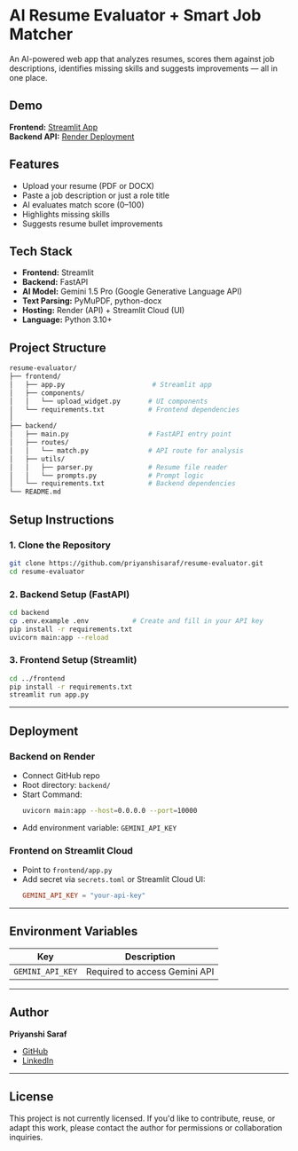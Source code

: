 # AI Resume Evaluator + Smart Job Matcher
An AI-powered web app that analyzes resumes, scores them against job descriptions, identifies missing skills and suggests improvements — all in one place.

## Demo
**Frontend:** [Streamlit App](https://resume-evaluator-cqwactuahpxxbz2owehkwe.streamlit.app/)  
**Backend API:** [Render Deployment](https://resume-evaluator-0mnn.onrender.com)

## Features

- Upload your resume (PDF or DOCX)
- Paste a job description or just a role title
- AI evaluates match score (0–100)
- Highlights missing skills
- Suggests resume bullet improvements

## Tech Stack

- **Frontend:** Streamlit
- **Backend:** FastAPI
- **AI Model:** Gemini 1.5 Pro (Google Generative Language API)
- **Text Parsing:** PyMuPDF, python-docx
- **Hosting:** Render (API) + Streamlit Cloud (UI)
- **Language:** Python 3.10+

## Project Structure

```bash
resume-evaluator/
├── frontend/
│   ├── app.py                      # Streamlit app
│   ├── components/
│   │   └── upload_widget.py       # UI components
│   └── requirements.txt           # Frontend dependencies
│
├── backend/
│   ├── main.py                    # FastAPI entry point
│   ├── routes/
│   │   └── match.py               # API route for analysis
│   ├── utils/
│   │   ├── parser.py              # Resume file reader
│   │   └── prompts.py             # Prompt logic
│   └── requirements.txt           # Backend dependencies
└── README.md
```

## Setup Instructions

### 1. Clone the Repository
```bash
git clone https://github.com/priyanshisaraf/resume-evaluator.git
cd resume-evaluator
```

### 2. Backend Setup (FastAPI)
```bash
cd backend
cp .env.example .env           # Create and fill in your API key
pip install -r requirements.txt
uvicorn main:app --reload
```

### 3. Frontend Setup (Streamlit)
```bash
cd ../frontend
pip install -r requirements.txt
streamlit run app.py
```

---

## Deployment

### Backend on Render
- Connect GitHub repo
- Root directory: `backend/`
- Start Command:
  ```bash
  uvicorn main:app --host=0.0.0.0 --port=10000
  ```
- Add environment variable: `GEMINI_API_KEY`

### Frontend on Streamlit Cloud
- Point to `frontend/app.py`
- Add secret via `secrets.toml` or Streamlit Cloud UI:
  ```toml
  GEMINI_API_KEY = "your-api-key"
  ```

---

## Environment Variables

| Key              | Description                     |
|------------------|---------------------------------|
| `GEMINI_API_KEY` | Required to access Gemini API   |

---

## Author

**Priyanshi Saraf**  
- [GitHub](https://github.com/priyanshisaraf) 
- [LinkedIn](https://www.linkedin.com/in/priyanshisaraf)

---

## License

This project is not currently licensed. If you'd like to contribute, reuse, or adapt this work, please contact the author for permissions or collaboration inquiries.

